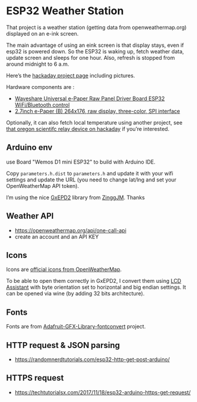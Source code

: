 # ESP32 Weather Station

That project is a weather station (getting data from openweathermap.org) displayed on an e-ink screen.

The main advantage of using an eink screen is that display stays, even if esp32 is powered down.
So the ESP32 is waking up, fetch weather data, update screen and sleeps for one hour.
Also, refresh is stopped from around midnight to 6 a.m.

Here’s the [hackaday project page](https://hackaday.io/project/171910-esp32-weather-station) including pictures.

Hardware components are :

  * [Waveshare Universal e-Paper Raw Panel Driver Board ESP32 WiFi/Bluetooth control](https://www.ebay.fr/itm/Waveshare-2-7inch-E-Ink-Raw-Display-Panel-Three-Color-e-paper-SPI-Interface/253103850269?ssPageName=STRK%3AMEBIDX%3AIT&_trksid=p2060353.m2749.l2649)
  * [2.7inch e-Paper (B) 264x176, raw display, three-color, SPI interface](https://www.ebay.fr/itm/Waveshare-Universal-e-Paper-Raw-Panel-Driver-Board-ESP32-WiFi-Bluetooth-control/254038211273?ssPageName=STRK%3AMEBIDX%3AIT&_trksid=p2060353.m2749.l2649)


Optionally, it can also fetch local temperature using another project, see [that oregon scientifc relay device on hackaday](https://hackaday.io/project/186753-oregon-scientific-sensor-to-internet) if you’re interested.


## Arduino env

use Board "Wemos D1 mini ESP32" to build with Arduino IDE.

Copy `parameters.h.dist` to `parameters.h` and update it with your wifi settings and update the URL (you need to change lat/lng and set your OpenWeatherMap API token).

I’m using the nice [GxEPD2](https://github.com/ZinggJM/GxEPD2) library from [ZinggJM](https://github.com/ZinggJM). Thanks

## Weather API

  * https://openweathermap.org/api/one-call-api
  * create an account and an API KEY

## Icons

Icons are [official icons from OpenWeatherMap](https://openweathermap.org/weather-conditions#How-to-get-icon-URL).

To be able to open them correctly in GxEPD2, I convert them using [LCD Assistant](http://en.radzio.dxp.pl/bitmap_converter/) with byte orientation set to horizontal and big endian settings.
It can be opened via wine (by adding 32 bits architecture).

## Fonts

Fonts are from [Adafruit-GFX-Library-fontconvert](https://github.com/paulgreg/Adafruit-GFX-Library-fontconvert) project.

## HTTP request & JSON parsing

  * https://randomnerdtutorials.com/esp32-http-get-post-arduino/

## HTTPS request

  * https://techtutorialsx.com/2017/11/18/esp32-arduino-https-get-request/
